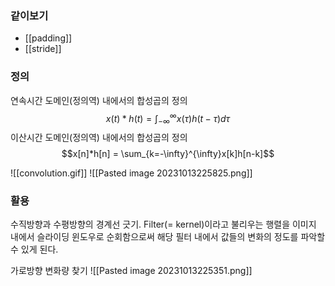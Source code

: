 ### 같이보기
- [[padding]]
- [[stride]]
### 정의

연속시간 도메인(정의역) 내에서의 합성곱의 정의
$$x(t)*h(t) = \int_{-\infty}^{\infty}x(\tau)h(t-\tau)d\tau$$
이산시간 도메인(정의역) 내에서의 합성곱의 정의
$$x[n]*h[n] = \sum_{k=-\infty}^{\infty}x[k]h[n-k]$$


![[convolution.gif]]
![[Pasted image 20231013225825.png]]

### 활용
수직방향과 수평방향의 경계선 긋기.
Filter(= kernel)이라고 불리우는 행렬을 이미지 내에서 슬라이딩 윈도우로 순회함으로써
해당 필터 내에서 값들의 변화의 정도를 파악할 수 있게 된다.

가로방향 변화량 찾기
![[Pasted image 20231013225351.png]]

